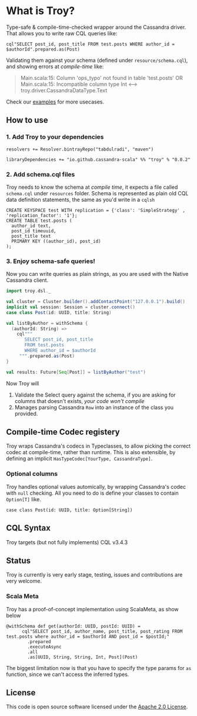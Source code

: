 # What is Troy?

Type-safe & compile-time-checked wrapper around the Cassandra driver. That allows you to write raw CQL queries like:
```
cql"SELECT post_id, post_title FROM test.posts WHERE author_id = $authorId".prepared.as(Post)
```
Validating them against your schema (defined under `resource/schema.cql`), and showing errors at *compile-time* like:
> Main.scala:15: Column 'ops_typo' not found in table 'test.posts'
OR 
> Main.scala:15: Incompatible column type Int <--> troy.driver.CassandraDataType.Text

Check our [examples](examples) for more usecases. 

## How to use

### 1. Add Troy to your dependencies

```
resolvers += Resolver.bintrayRepo("tabdulradi", "maven")

libraryDependencies += "io.github.cassandra-scala" %% "troy" % "0.0.2"
```

### 2. Add schema.cql files

Troy needs to know the schema at *compile time*, it expects a file called `schema.cql` under `resources` folder.
Schema is represented as plain old CQL data definition statements, the same as you'd write in a `cqlsh`
```cql
CREATE KEYSPACE test WITH replication = {'class': 'SimpleStrategy' , 'replication_factor': '1'};
CREATE TABLE test.posts (
  author_id text,
  post_id timeuuid,
  post_title text
  PRIMARY KEY ((author_id), post_id)
);
```

### 3. Enjoy schema-safe queries!

Now you can write queries as plain strings, as you are used with the Native Cassandra client.
```scala
import troy.dsl._

val cluster = Cluster.builder().addContactPoint("127.0.0.1").build()
implicit val session: Session = cluster.connect()
case class Post(id: UUID, title: String)

val listByAuthor = withSchema {
  (authorId: String) =>
    cql"""
       SELECT post_id, post_title
       FROM test.posts
       WHERE author_id = $authorId
     """.prepared.as(Post)
}

val results: Future[Seq[Post]] = listByAuthor("test")
```
Now Troy will
  1. Validate the Select query against the schema, if you are asking for columns that doesn't exists, *your code won't compile*
  2. Manages parsing Cassandra `Row` into an instance of the class you provided. 

## Compile-time Codec registery
Troy wraps Cassandra's codecs in Typeclasses, to allow picking the correct codec at compile-time, rather than runtime.
This is also extensible, by defining an implicit `HasTypeCodec[YourType, CassandraType]`.

### Optional columns
Troy handles optional values automically, by wrapping Cassandra's codec with `null` checking. 
All you need to do is define your classes to contain `Option[T]` like.
```
case class Post(id: UUID, title: Option[String])
``` 

## CQL Syntax
Troy targets (but not fully implements) CQL v3.4.3

## Status
Troy is currently is very early stage, testing, issues and contributions are very welcome.

### Scala Meta
Troy has a proof-of-concept implementation using ScalaMeta, as show below
```
@withSchema def get(authorId: UUID, postId: UUID) =
      cql"SELECT post_id, author_name, post_title, post_rating FROM test.posts where author_id = $authorId AND post_id = $postId;"
        .prepared
        .executeAsync
        .all
        .as[UUID, String, String, Int, Post](Post)
```
The biggest limitation now is that you have to specify the type params for `as` function, since we can't access the
inferred types.

## License ##
This code is open source software licensed under the [Apache 2.0 License]("http://www.apache.org/licenses/LICENSE-2.0.html").
